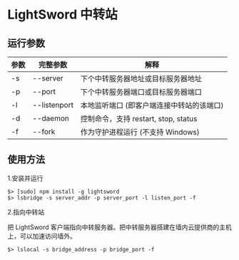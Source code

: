# LightSword 中转站

运行参数
---

| 参数 | 完整参数 | 解释 |
|------|----------|------|
| -s | --server | 下个中转服务器地址或目标服务器地址 |
| -p | --port | 下个中转服务器端口或目标服务器端口 |
| -l | --listenport | 本地监听端口 (即客户端连接中转站的该端口) |
| -d | --daemon | 控制命令，支持 restart, stop, status |
| -f | --fork | 作为守护进程运行 (不支持 Windows) |

使用方法
---

1.安装并运行

```
$> [sudo] npm install -g lightsword
$> lsbridge -s server_addr -p server_port -l listen_port -f
```

2.指向中转站

把 LightSword 客户端指向中转服务器。把中转服务器搭建在墙内云提供商的主机上，可以加速访问墙外。

```
$> lslocal -s bridge_address -p bridge_port -f
```